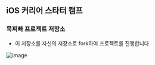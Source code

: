 ## iOS 커리어 스타터 캠프

### 묵찌빠 프로젝트 저장소

- 이 저장소를 자신의 저장소로 fork하여 프로젝트를 진행합니다

![image](https://user-images.githubusercontent.com/73944268/120435993-56596f80-c3b9-11eb-9995-511ce3c23c10.jpeg)

